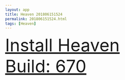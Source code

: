 ```yaml
---
layout: app
title: Heaven 201806151524
permalink: 201806151524.html
tags: [Heaven]
---
```

<div class="pure-g">
    <div class="pure-u-1-1" style="font-size: 4em">
        <a class="pure-button-primary" href="itms-services://?action=download-manifest&url=https%3A%2F%2Flitsungyisigono.github.io%2FTestScript%2Fmanifests%2F201806151524.plist"><i class="fa fa-download" aria-hidden="true"></i>Install Heaven Build: 670</a>
    </div>
</div>